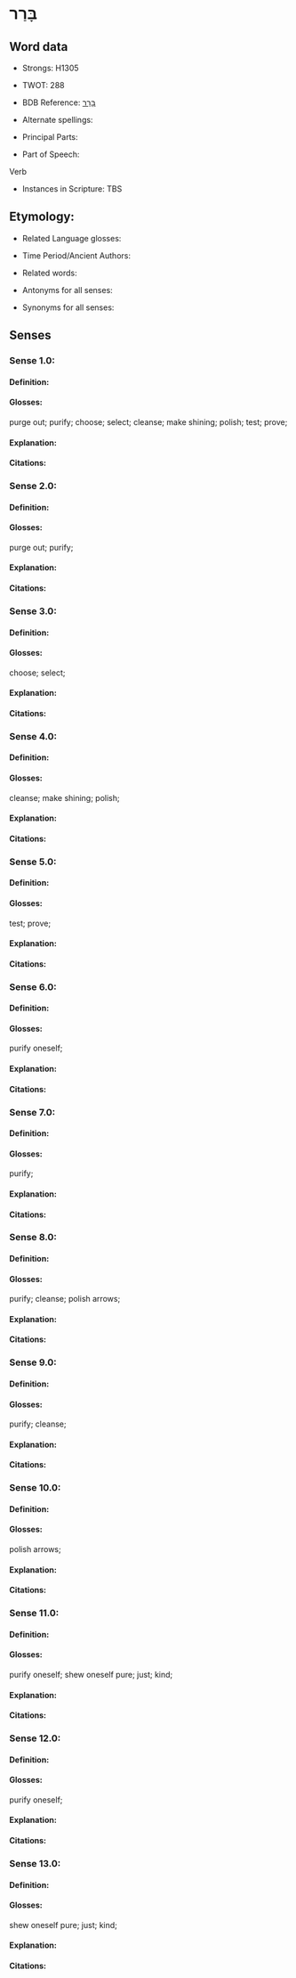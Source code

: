 # בָּרַר

<!-- Status: S2="NeedsEdits" -->
<!-- Lexica used for edits:   -->

## Word data

* Strongs: H1305

* TWOT: 288

* BDB Reference: [בָּרַר](rc://en/bdb/dict/b.dg.aa)

* Alternate spellings:

* Principal Parts:

* Part of Speech:

Verb

* Instances in Scripture: TBS

## Etymology:

* Related Language glosses:

* Time Period/Ancient Authors:

* Related words:

* Antonyms for all senses:

* Synonyms for all senses:

## Senses

### Sense 1.0:

#### Definition:

#### Glosses:

purge out; purify; choose; select; cleanse; make shining; polish; test; prove; 

#### Explanation:

#### Citations:



### Sense 2.0:

#### Definition:

#### Glosses:

purge out; purify; 

#### Explanation:

#### Citations:



### Sense 3.0:

#### Definition:

#### Glosses:

choose; select; 

#### Explanation:

#### Citations:



### Sense 4.0:

#### Definition:

#### Glosses:

cleanse; make shining; polish; 

#### Explanation:

#### Citations:



### Sense 5.0:

#### Definition:

#### Glosses:

test; prove; 

#### Explanation:

#### Citations:



### Sense 6.0:

#### Definition:

#### Glosses:

purify oneself; 

#### Explanation:

#### Citations:



### Sense 7.0:

#### Definition:

#### Glosses:

purify; 

#### Explanation:

#### Citations:



### Sense 8.0:

#### Definition:

#### Glosses:

purify; cleanse; polish arrows; 

#### Explanation:

#### Citations:



### Sense 9.0:

#### Definition:

#### Glosses:

purify; cleanse; 

#### Explanation:

#### Citations:



### Sense 10.0:

#### Definition:

#### Glosses:

polish arrows; 

#### Explanation:

#### Citations:



### Sense 11.0:

#### Definition:

#### Glosses:

purify oneself; shew oneself pure; just; kind; 

#### Explanation:

#### Citations:



### Sense 12.0:

#### Definition:

#### Glosses:

purify oneself; 

#### Explanation:

#### Citations:



### Sense 13.0:

#### Definition:

#### Glosses:

shew oneself pure; just; kind; 

#### Explanation:

#### Citations:




